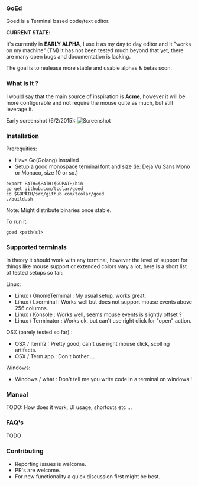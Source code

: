 ### GoEd 
Goed is a Terminal based code/text editor.

**CURRENT STATE**:

It's currently in **EARLY ALPHA**, I use it as my day to day editor and it "works on my machine" (TM)
It has not been tested much beyond that yet, there are many open bugs and documentation is lacking.

The goal is to realease more stable and usable alphas & betas soon.

### What is it ?
I would say that the main source of inspiration is **Acme**, however it will
be more configurable and not require the mouse quite as much, but still leverage it.

Early screenshot (6/2/2015): 
![Screenshot](https://raw.github.com/tcolar/goed/master/screenshot.png)

### Installation
Prerequities: 
- Have Go(Golang) installed
- Setup a good monospace terminal font and size (ie: Deja Vu Sans Mono or Monaco, size 10 or so.)

```
export PATH=$PATH:$GOPATH/bin
go get github.com/tcolar/goed
cd $GOPATH/src/github.com/tcolar/goed
./build.sh
```

Note: Might distribute binaries once stable.

To run it: 
```
goed <path(s)>
```

### Supported terminals
In theory it should work with any terminal, however the level of support for things 
like mouse support or extended colors vary a lot, here is a short list of tested 
setups so far:

Linux:
- Linux / GnomeTerminal : My usual setup, works great.
- Linux / Lxerminal : Works well but does not support mouse events above 256 columns.
- Linux / Konsole : Works well, seems mouse events is slightly offset ?
- Linux / Terminator : Works ok, but can't use right click for "open" action.

OSX (barely tested so far) :
- OSX / Iterm2 : Pretty good, can't use right mouse click, scolling artifacts.
- OSX / Term.app : Don't bother ...

Windows:
- Windows / what : Don't tell me you write code in a terminal on windows !

### Manual
TODO: How does it work, UI usage, shortcuts etc ...

### FAQ's
TODO

### Contributing
- Reporting issues is welcome.
- PR's are welcome.
- For new functionality a quick discussion first might be best.
    
